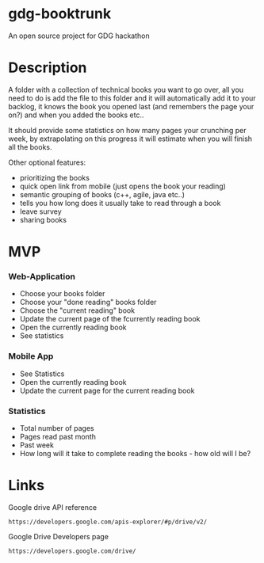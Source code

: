 gdg-booktrunk
=============

An open source project for GDG hackathon

Description 
=============

A folder with a collection of technical books you want to go over, all you need to do is add the file to this folder and it will automatically add it to your backlog, it knows the book you opened last (and remembers the page your on?) and when you added the books etc..

It should provide some statistics on how many pages your crunching per week, by extrapolating on this progress it will estimate when you will finish all the books.

Other optional features:

* prioritizing the books
* quick open link from mobile (just opens the book your reading)
* semantic grouping of books (c++, agile, java etc..)
* tells you how long does it usually take to read through a book
* leave survey 
* sharing books
 
MVP
==============

### Web-Application

* Choose your books folder
* Choose your "done reading" books folder 
* Choose the "current reading" book
* Update the current page of the fcurrently reading book
* Open the currently reading book
* See statistics

### Mobile App

* See Statistics
* Open the currently reading book
* Update the current page for the current reading book

### Statistics

* Total number of pages
* Pages read past month
* Past week
* How long will it take to complete reading the books - how old will I be?

Links 
=============

Google drive API reference

    https://developers.google.com/apis-explorer/#p/drive/v2/

Google Drive Developers page

    https://developers.google.com/drive/